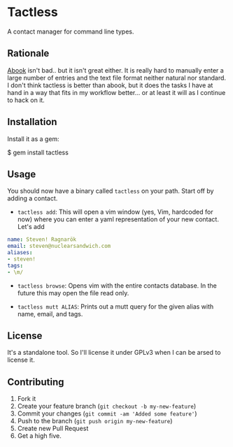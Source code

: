 Tactless
========

A contact manager for command line types.

Rationale
---------

[Abook][] isn't bad.. but it isn't great either. It is really hard to manually
enter a large number of entries and the text file format neither natural nor
standard. I don't think tactless is better than abook, but it does the tasks I
have at hand in a way that fits in my workflow better... or at least it will as
I continue to hack on it.

Installation
------------

Install it as a gem:

  $ gem install tactless

Usage
-----

You should now have a binary called `tactless` on your path. Start off by adding
a contact.

- `tactless add`: This will open a vim window (yes, Vim, hardcoded for now)
where you can enter a yaml representation of your new contact. Let's add

```yaml
name: Steven! Ragnarök
email: steven@nuclearsandwich.com
aliases:
- steven!
tags:
- \m/
```

- `tactless browse`: Opens vim with the entire contacts database. In the future
this may open the file read only.

- `tactless mutt ALIAS`: Prints out a mutt query for the given alias with name,
email, and tags.

License
-------

It's a standalone tool. So I'll license it under GPLv3 when I can be arsed to
license it.

Contributing
------------

1. Fork it
2. Create your feature branch (`git checkout -b my-new-feature`)
3. Commit your changes (`git commit -am 'Added some feature'`)
4. Push to the branch (`git push origin my-new-feature`)
5. Create new Pull Request
6. Get a high five.

[Abook]: http://abook.sourceforge.net/
